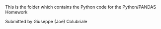This is the folder which contains the Python code for the Python/PANDAS Homework

Submitted by
Giuseppe (Joe) Colubriale